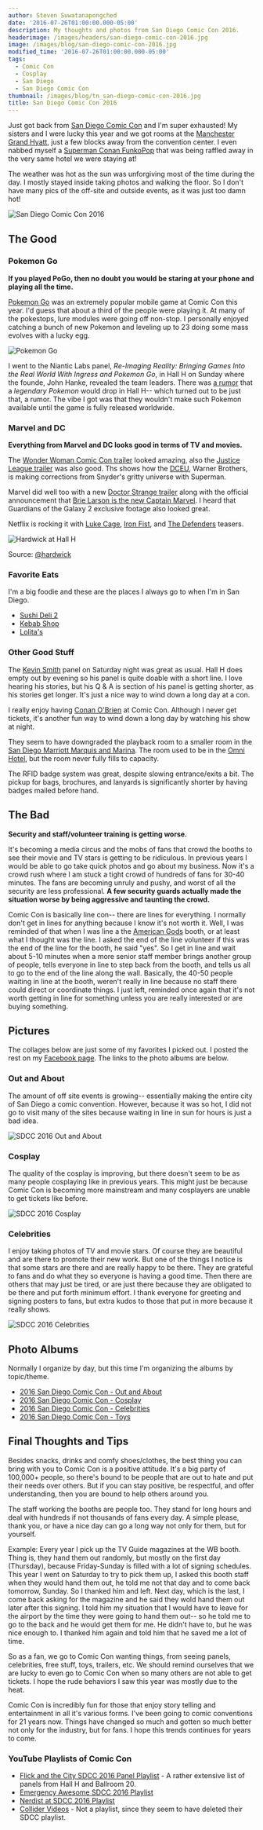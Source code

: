 ```yaml
---
author: Steven Suwatanapongched
date: '2016-07-26T01:00:00.000-05:00'
description: My thoughts and photos from San Diego Comic Con 2016.
headerimage: /images/headers/san-diego-comic-con-2016.jpg
image: /images/blog/san-diego-comic-con-2016.jpg
modified_time: '2016-07-26T01:00:00.000-05:00'
tags:
  - Comic Con
  - Cosplay
  - San Diego
  - San Diego Comic Con
thumbnail: /images/blog/tn_san-diego-comic-con-2016.jpg
title: San Diego Comic Con 2016
---
```



Just got back from [San Diego Comic Con](http://www.comic-con.org/cci) and I'm super exhausted! My sisters and I were lucky this year and we got rooms at the [Manchester Grand Hyatt](http://manchester.grand.hyatt.com/en/hotel/home.html), just a few blocks away from the convention center. I even nabbed myself a [Superman Conan FunkoPop](https://www.instagram.com/p/BIIbAwrjP9A/) that was being raffled away in the very same hotel we were staying at!

The weather was hot as the sun was unforgiving most of the time during the day. I mostly stayed inside taking photos and walking the floor. So I don't have many pics of the off-site and outside events, as it was just too damn hot!

![San Diego Comic Con 2016](/images/blog/san-diego-comic-con-2016.jpg)

## The Good

### Pokemon Go
**If you played PoGo, then no doubt you would be staring at your phone and playing all the time.**

[Pokemon Go](http://www.pokemon.com/us/pokemon-video-games/pokemon-go/) was an extremely popular mobile game at Comic Con this year. I'd guess that about a third of the people were playing it. At many of the pokestops, lure modules were going off non-stop. I personally enjoyed catching a bunch of new Pokemon and leveling up to 23 doing some mass evolves with a lucky egg.

![Pokemon Go](/images/blog/2016-sdcc-screenshot-pokemon-go.jpg)

I went to the Niantic Labs panel, *Re-Imaging Reality: Bringing Games Into the Real World With Ingress and Pokemon Go*, in Hall H on Sunday where the founde, John Hanke, revealed the team leaders. There was [a rumor](https://twitter.com/nerdist/status/757299843362455552) that a *legendary Pokemon* would drop in Hall H-- which turned out to be just that, a rumor. The vibe I got was that they wouldn't make such Pokemon available until the game is fully released worldwide.

### Marvel and DC

**Everything from Marvel and DC looks good in terms of TV and movies.**

The [Wonder Woman Comic Con trailer](https://www.youtube.com/watch?v=46gQ869ejMM) looked amazing, also the [Justice League trailer](https://www.youtube.com/watch?v=4zhENoYrkZk) was also good. Ths shows how the [DCEU](https://en.wikipedia.org/wiki/DC_Extended_Universe), Warner Brothers, is making corrections from Snyder's gritty universe with Superman.

Marvel did well too with a new [Doctor Strange trailer](https://www.youtube.com/watch?v=HSzx-zryEgM) along with the official announcement that [Brie Larson is the new Captain Marvel](https://www.instagram.com/p/BIOkQm_Bvl5/). I heard that Guardians of the Galaxy 2 exclusive footage also looked great.

Netflix is rocking it with [Luke Cage](https://www.youtube.com/watch?v=Ymw5uvViqPU), [Iron Fist](https://www.youtube.com/watch?v=QCSPda7xQ3s), and [The Defenders](https://www.youtube.com/watch?v=wBZtM8q2Z1g) teasers.

![Hardwick at Hall H](/images/blog/hardwick_IG_Marvel.jpg)

Source: [@hardwick](https://www.instagram.com/p/BIOzMQLjLtD/)

### Favorite Eats

I'm a big foodie and these are the places I always go to when I'm in San Diego.

* [Sushi Deli 2](http://www.sushidelitwo.com/)
* [Kebab Shop](http://www.thekebabshop.com/)
* [Lolita's](http://lolitasmexicanfood.com/)


### Other Good Stuff

The [Kevin Smith](http://www.imdb.com/name/nm0003620/) panel on Saturday night was great as usual. Hall H does empty out by evening so his panel is quite doable with a short line. I love hearing his stories, but his Q & A is section of his panel is getting shorter, as his stories get longer. It's just a nice way to wind down a long day at a con.

I really enjoy having [Conan O'Brien](http://teamcoco.com/) at Comic Con. Although I never get tickets, it's another fun way to wind down a long day by watching his show at night.

They seem to have downgraded the playback room to a smaller room in the [San Diego Marriott Marquis and Marina](http://www.marriott.com/hotels/travel/sandt-marriott-marquis-san-diego-marina/). The room used to be in the [Omni Hotel](https://www.omnihotels.com/hotels/san-diego), but the room never fully fills to capacity.

The RFID badge system was great, despite slowing entrance/exits a bit. The pickup for bags, brochures, and lanyards is significantly shorter by having badges mailed before hand.

## The Bad

**Security and staff/volunteer training is getting worse.**

It's becoming a media circus and the mobs of fans that crowd the booths to see their movie and TV stars is getting to be ridiculous. In previous years I would be able to go take quick photos and go about my business. Now it's a crowd rush where I am stuck a tight crowd of hundreds of fans for 30-40 minutes. The fans are becoming unruly and pushy, and worst of all the security are less professional. **A few security guards actually made the situation worse by being aggressive and taunting the crowd.**

Comic Con is basically line con-- there are lines for everything. I normally don't get in lines for anything because I know it's not worth it. Well, I was reminded of that when I was line a the [American Gods](http://www.imdb.com/title/tt1898069/) booth, or at least what I thought was the line. I asked the end of the line volunteer if this was the end of the line for the booth, he said "yes". So I get in line and wait about 5-10 minutes when a more senior staff member brings another group of people, tells everyone in line to step back from the booth, and tells us all to go to the end of the line along the wall. Basically, the 40-50 people waiting in line at the booth, weren't really in line because no staff there could direct or coordinate things. I just left, reminded once again that it's not worth getting in line for something unless you are really interested or are buying something.

## Pictures

The collages below are just some of my favorites I picked out. I posted the rest on my [Facebook page](https://www.facebook.com/SunpechPhotography/). The links to the photo albums are below.

### Out and About

The amount of off site events is growing-- essentially making the entire city of San Diego a comic convention. However, because it was so hot, I did not go to visit many of the sites because waiting in line in sun for hours is just a bad idea.

![SDCC 2016 Out and About](/images/blog/2016-sdcc-collage-out-and-about.jpg)

### Cosplay

The quality of the cosplay is improving, but there doesn't seem to be as many people cosplaying like in previous years. This might just be because Comic Con is becoming more mainstream and many cosplayers are unable to get tickets like before.

![SDCC 2016 Cosplay](/images/blog/2016-sdcc-collage-cosplay.jpg)

### Celebrities

I enjoy taking photos of TV and movie stars. Of course they are beautiful and are there to promote their new work. But one of the things I notice is that some stars are there and are really happy to be there. They are grateful to fans and do what they so everyone is having a good time. Then there are others that may just be tired, or are just there because they are obligated to be there and put forth minimum effort. I thank everyone for greeting and signing posters to fans, but extra kudos to those that put in more because it really shows.

![SDCC 2016 Celebrities](/images/blog/2016-sdcc-collage-celebrities.jpg)

## Photo Albums

Normally I organize by day, but this time I'm organizing the albums by topic/theme.

* [2016 San Diego Comic Con - Out and About](https://www.facebook.com/media/set/?set=a.1128590490539307.1073741910.408588035872893&type=3)
* [2016 San Diego Comic Con - Cosplay](https://www.facebook.com/media/set/?set=a.1128605903871099.1073741912.408588035872893&type=3)
* [2016 San Diego Comic Con - Celebrities](https://www.facebook.com/media/set/?set=a.1128597067205316.1073741911.408588035872893&type=3)
* [2016 San Diego Comic Con - Toys](https://www.facebook.com/media/set/?set=a.1128605903871099.1073741912.408588035872893&type=3)

## Final Thoughts and Tips

Besides snacks, drinks and comfy shoes/clothes, the best thing you can bring with you to Comic Con is a positive attitude. It's a big party of 100,000+ people, so there's bound to be people that are out to hate and put their needs over others. But if you can stay positive, be respectful, and offer understanding, then you are bound to help others around you.

The staff working the booths are people too. They stand for long hours and deal with hundreds if not thousands of fans every day. A simple please, thank you, or have a nice day can go a long way not only for them, but for yourself.

Example: Every year I pick up the TV Guide magazines at the WB booth. Thing is, they hand them out randomly, but mostly on the first day (Thursday), because Friday-Sunday is filled with a lot of signing schedules. This year I went on Saturday to try to pick them up, I asked this booth staff when they would hand them out, he told me not that day and to come back tomorrow, Sunday. So I thanked him and left. Next day, which is the last, I come back asking for the magazine and he said they wold hand them out later after this signing. I told him my situation that I would have to leave for the airport by the time they were going to hand them out-- so he told me to go to the back and he would get them for me. He didn't have to, but he was nice enough to. I thanked him again and told him that he saved me a lot of time.

So as a fan, we go to Comic Con wanting things, from seeing panels, celebrities, free stuff, toys, trailers, etc. We should remind ourselves that we are lucky to even go to Comic Con when so many others are not able to get tickets. I hope the rude behaviors I saw this year was mostly due to the heat.

Comic Con is incredibly fun for those that enjoy story telling and entertainment in all it's various forms. I've been going to comic conventions for 21 years now. Things have changed so much and gotten so much better not only for the industry, but for fans. I hope this trends continues for years to come.

### YouTube Playlists of Comic Con

* [Flick and the City SDCC 2016 Panel Playlist](https://www.youtube.com/watch?v=0uOkwDLAgRM&list=PLi8DA5V4mmmcIv5kTbL9KWMb34r9-3fRw) - A rather extensive list of panels from Hall H and Ballroom 20.
* [Emergency Awesome SDCC 2016 Playlist](https://www.youtube.com/playlist?list=PLOIeYdZ3Qczxp8PAZCMXmF0v513DXUBed)
* [Nerdist at SDCC 2016 Playlist](https://www.youtube.com/playlist?list=PLl4T6p7km9dZe2mc_vmTILHSNYcddpx5j)
* [Collider Videos](https://www.youtube.com/user/ColliderVideos/videos) - Not a playlist, since they seem to have deleted their SDCC playlist.